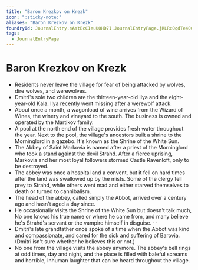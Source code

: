 ```yaml
---
title: "Baron Krezkov on Krezk"
icon: ":sticky-note:"
aliases: "Baron Krezkov on Krezk"
foundryId: JournalEntry.sAYtBcCIeuUOHD7I.JournalEntryPage.jRLRcOqdTe4069e7
tags:
  - JournalEntryPage
---
```


# Baron Krezkov on Krezk
- Residents never leave the village for fear of being attacked by wolves, dire wolves, and werewolves.
- Dmitri's sole two children are the thirteen-year-old Ilya and the eight-year-old Kala. Ilya recently went missing after a werewolf attack.
- About once a month, a wagonload of wine arrives from the Wizard of Wines, the winery and vineyard to the south. The business is owned and operated by the Martikov family.
- A pool at the north end of the village provides fresh water throughout the year. Next to the pool, the village's ancestors built a shrine to the Morninglord in a gazebo. It's known as the Shrine of the White Sun.
- The Abbey of Saint Markovia is named after a priest of the Morninglord who took a stand against the devil Strahd. After a fierce uprising, Markovia and her most loyal followers stormed Castle Ravenloft, only to be destroyed.
- The abbey was once a hospital and a convent, but it fell on hard times after the land was swallowed up by the mists. Some of the clergy fell prey to Strahd, while others went mad and either starved themselves to death or turned to cannibalism.
- The head of the abbey, called simply the Abbot, arrived over a century ago and hasn't aged a day since.
- He occasionally visits the Shrine of the White Sun but doesn't talk much, No one knows his true name or where he came from, and many believe he's Strahd's servant or the vampire himself in disguise. · ·
- Dmitri's late grandfather once spoke of a time when the Abbot was kind and compassionate, and cared for the sick and suffering of Barovia. (Dmitri isn't sure whether he believes this or not.)
- No one from the village visits the abbey anymore. The
abbey's bell rings at odd times, day and night, and the
place is filled with baleful screams and horrible, inhuman
laughter that can be heard throughout the village.